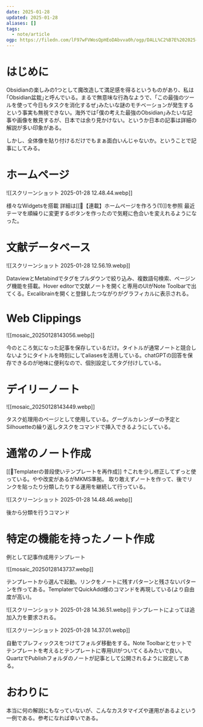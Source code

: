 ```yaml
---
date: 2025-01-28
updated: 2025-01-28
aliases: []
tags:
  - note/article
ogp: https://filedn.com/lF97wFVWosQpHEoDAbvva0h/ogp/DALL%C2%B7E%202025-01-28%2015.10.09%20-%20A%20visually%20appealing%20wide-format%20(1792x1024)%20digital%20artwork%20showcasing%20a%20theme%20of%20note-taking%20and%20productivity.%20The%20image%20features%20a%20clean%20and%20modern.webp
---
```


# はじめに

Obsidianの楽しみの1つとして魔改造して満足感を得るというものがあり、私は｢Obsidian盆栽｣と呼んでいる。まるで無意味な行為なようで、｢この最強のツールを使って今日もタスクを消化するぜ｣みたいな謎のモチベーションが発生するという事実も無視できない。海外では｢僕の考えた最強のObsidian｣みたいな記事や画像を散見するが、日本では余り見かけない。というか日本の記事は詳細の解説が多い印象がある。

しかし、全体像を貼り付けるだけでもまぁ面白いんじゃないか。ということで記事にしてみる。

# ホームページ

![[スクリーンショット 2025-01-28 12.48.44.webp]]

様々なWidgetsを搭載
詳細は[[📘【連載】ホームページを作ろう(1)]]を参照
最近テーマを順繰りに変更するボタンを作ったので気軽に色合いを変えれるようになった。

# 文献データベース

![[スクリーンショット 2025-01-28 12.56.19.webp]]

DataviewとMetabindでタグをプルダウンで絞り込み、複数語句検索、ページング機能を搭載。Hover editorで文献ノートを開くと専用のUIがNote Toolbarで出てくる。Excalibrainを開くと登録したつながりがグラフィカルに表示される。

# Web Clippings

![[mosaic_20250128143056.webp]]

今のところ気になった記事を保存しているだけ。タイトルが通常ノートと競合しないようにタイトルを時刻にしてaliasesを活用している。chatGPTの回答を保存できるのが地味に便利なので、個別設定してタグ付けしている。

# デイリーノート

![[mosaic_20250128143449.webp]]

タスク処理用のページとして使用している。グーグルカレンダーの予定とSilhouetteの繰り返しタスクをコマンドで挿入できるようにしている。

# 通常のノート作成

[[📘Templaterの普段使いテンプレートを再作成]]
↑これを少し修正してずっと使っている。やや改変があるがMKMS準拠。
取り敢えずノートを作って、後でリンクを貼ったり分類したりする運用を継続して行っている。

![[スクリーンショット 2025-01-28 14.48.46.webp]]

後から分類を行うコマンド

# 特定の機能を持ったノート作成

例として記事作成用テンプレート

![[mosaic_20250128143737.webp]]

テンプレートから選んで起動。リンクをノートに残すパターンと残さないパターンを作ってある。TemplaterでQuickAdd様のコマンドを再現している(より自由度が高い)。

![[スクリーンショット 2025-01-28 14.36.51.webp]]
テンプレートによっては追加入力を要求される。

![[スクリーンショット 2025-01-28 14.37.01.webp]]

自動でプレフィックスをつけてフォルダ移動をする。Note Toolbarとセットでテンプレートを考えるとテンプレートに専用UIがついてくるみたいで良い。QuartzでPublishフォルダのノートが記事として公開されるように設定してある。

# おわりに

本当に何の解説にもなっていないが、こんなカスタマイズや運用があるよという一例である。参考になれば幸いである。
